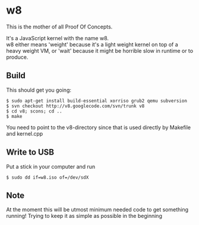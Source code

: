 w8
==

This is the mother of all Proof Of Concepts.

It's a JavaScript kernel with the name w8.<br>
w8 either means 'weight' because it's a light weight kernel on top of a heavy weight VM,
or 'wait' because it might be horrible slow in runtime or to produce.

Build
-----

This should get you going:

    $ sudo apt-get install build-essential xorriso grub2 qemu subversion
    $ svn checkout http://v8.googlecode.com/svn/trunk v8
    $ cd v8; scons; cd ..
    $ make

You need to point to the v8-directory since that is used directly by Makefile and kernel.cpp

Write to USB
------------
Put a stick in your computer and run

    $ sudo dd if=w8.iso of=/dev/sdX

Note
----
At the moment this will be utmost minimum needed code to get something running!
Trying to keep it as simple as possible in the beginning
